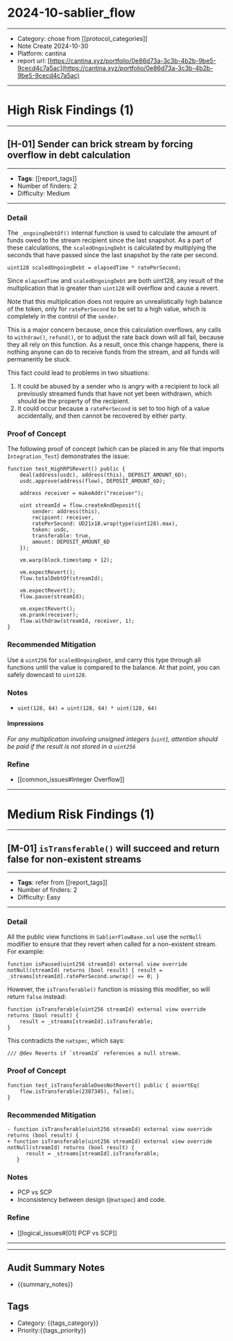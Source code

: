 # 2024-10-sablier_flow
---
- Category: chose from [[protocol_categories]]
- Note Create 2024-10-30
- Platform: cantina
- report url: [https://cantina.xyz/portfolio/0e86d73a-3c3b-4b2b-9be5-9cecd4c7a5ac](https://cantina.xyz/portfolio/0e86d73a-3c3b-4b2b-9be5-9cecd4c7a5ac)

---
# High Risk Findings (1)

---

## [H-01] Sender can brick stream by forcing overflow in debt calculation

----
- **Tags**:  [[report_tags]]
- Number of finders: 2
- Difficulty: Medium
---
### Detail

The `_ongoingDebtOf()` internal function is used to calculate the amount of funds owed to the stream recipient since the last snapshot. As a part of these calculations, the `scaledOngoingDebt` is calculated by multiplying the seconds that have passed since the last snapshot by the rate per second.

```solidity
uint128 scaledOngoingDebt = elapsedTime * ratePerSecond;
```

Since `elapsedTime` and `scaledOngoingDebt` are both uint128, any result of the multiplication that is greater than `uint128` will overflow and cause a revert. 

Note that this multiplication does not require an unrealistically high balance of the token, only for `ratePerSecond` to be set to a high value, which is completely in the control of the `sender`. 

This is a major concern because, once this calculation overflows, any calls to `withdraw()`, `refund()`, or to adjust the rate back down will all fail, because they all rely on this function. As a result, once this change happens, there is nothing anyone can do to receive funds from the stream, and all funds will permanently be stuck. 

This fact could lead to problems in two situations: 
1. It could be abused by a sender who is angry with a recipient to lock all previously streamed funds that have not yet been withdrawn, which should be the property of the recipient. 
2. It could occur because a `ratePerSecond` is set to too high of a value accidentally, and then cannot be recovered by either party.

### Proof of Concept

The following proof of concept (which can be placed in any file that imports `Integration_Test`) demonstrates the issue:

```solidity
function test_HighRPSRevert() public { 
	deal(address(usdc), address(this), DEPOSIT_AMOUNT_6D);
	usdc.approve(address(flow), DEPOSIT_AMOUNT_6D);
	
	address receiver = makeAddr("receiver");
	
	uint streamId = flow.createAndDeposit({ 
		sender: address(this),
		recipient: receiver,
		ratePerSecond: UD21x18.wrap(type(uint128).max),
		token: usdc,
		transferable: true,
		amount: DEPOSIT_AMOUNT_6D 
	});
	
	vm.warp(block.timestamp + 12); 
	
	vm.expectRevert();
	flow.totalDebtOf(streamId);
	
	vm.expectRevert();
	flow.pause(streamId);
	
	vm.expectRevert();
	vm.prank(receiver);
	flow.withdraw(streamId, receiver, 1);
}
```
### Recommended Mitigation

Use a `uint256` for `scaledOngoingDebt`, and carry this type through all functions until the value is compared to the balance. At that point, you can safely downcast to `uint128`.
### Notes

- `uint(128, 64) = uint(128, 64) * uint(128, 64)`
#### Impressions

*For any multiplication involving unsigned integers (`uint`), attention should be paid if the result is not stored in a `uint256`*

### Refine

- [[common_issues#Integer Overflow]]

---

# Medium Risk Findings (1)

---
## [M-01] `isTransferable()` will succeed and return false for non-existent streams

----
- **Tags**: refer from [[report_tags]]
- Number of finders: 2
- Difficulty: Easy
---
### Detail

All the public view functions in `SablierFlowBase.sol` use the `notNull` modifier to ensure that they revert when called for a non-existent stream. For example:

```solidity
function isPaused(uint256 streamId) external view override notNull(streamId) returns (bool result) { result = _streams[streamId].ratePerSecond.unwrap() == 0; }
```

However, the `isTransferable()` function is missing this modifier, so will return `false` instead:

```solidity
function isTransferable(uint256 streamId) external view override returns (bool result) { 
	result = _streams[streamId].isTransferable; 
}
```

This contradicts the `natspec`, which says:

```solidity
/// @dev Reverts if `streamId` references a null stream.
```
### Proof of Concept

```solidity
function test_isTransferableDoesNotRevert() public { assertEq(
	flow.isTransferable(2387345), false); 
}
```
### Recommended Mitigation

```solidity
- function isTransferable(uint256 streamId) external view override returns (bool result) { 
+ function isTransferable(uint256 streamId) external view override notNull(streamId) returns (bool result) { 
      result = _streams[streamId].isTransferable; 
   }
```
### Notes
- PCP vs SCP 
- Inconsistency between design (`@natspec`) and code.
### Refine
- [[logical_issues#[01] PCP vs SCP]]

---


---

## Audit Summary Notes
- {{summary_notes}}

## Tags
- Category: {{tags_category}}
- Priority:{{tags_priority}}